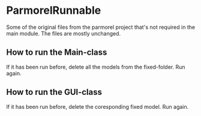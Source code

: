 # ParmorelRunnable
Some of the original files from the parmorel project that's not required in the main module. The files are mostly unchanged.

## How to run the Main-class
If it has been run before, delete all the models from the fixed-folder. Run again.

## How to run the GUI-class
If it has been run before, delete the coresponding fixed model. Run again.
